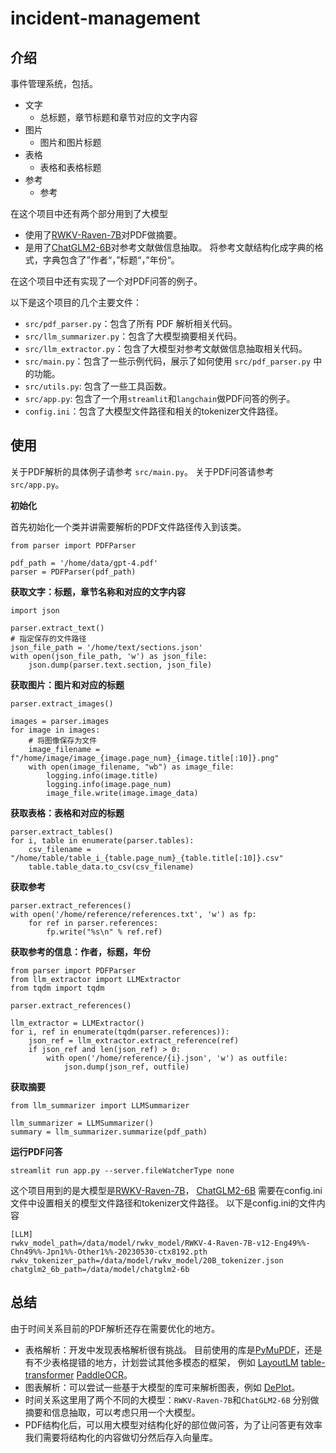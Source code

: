 # incident-management

## 介绍
事件管理系统，包括。
- 文字
  - 总标题，章节标题和章节对应的文字内容
- 图片
  - 图片和图片标题
- 表格
  - 表格和表格标题
- 参考
  - 参考

在这个项目中还有两个部分用到了大模型
- 使用了[RWKV-Raven-7B](https://huggingface.co/BlinkDL/rwkv-4-raven)对PDF做摘要。
- 是用了[ChatGLM2-6B](https://github.com/THUDM/ChatGLM2-6B)对参考文献做信息抽取。
将参考文献结构化成字典的格式，字典包含了”作者“，”标题“，”年份“。

在这个项目中还有实现了一个对PDF问答的例子。

以下是这个项目的几个主要文件：
- ```src/pdf_parser.py```：包含了所有 PDF 解析相关代码。
- ```src/llm_summarizer.py```：包含了大模型摘要相关代码。
- ```src/llm_extractor.py```：包含了大模型对参考文献做信息抽取相关代码。
- ```src/main.py```：包含了一些示例代码，展示了如何使用 ```src/pdf_parser.py``` 中的功能。
- ```src/utils.py```: 包含了一些工具函数。
- ```src/app.py```: 包含了一个用```streamlit```和```langchain```做PDF问答的例子。
- ```config.ini```：包含了大模型文件路径和相关的tokenizer文件路径。


## 使用

关于PDF解析的具体例子请参考 ```src/main.py```。
关于PDF问答请参考```src/app.py```。


**初始化**

首先初始化一个类并讲需要解析的PDF文件路径传入到该类。

```
from parser import PDFParser

pdf_path = '/home/data/gpt-4.pdf'
parser = PDFParser(pdf_path)
```

**获取文字：标题，章节名称和对应的文字内容**

```
import json

parser.extract_text()
# 指定保存的文件路径
json_file_path = '/home/text/sections.json'
with open(json_file_path, 'w') as json_file:
    json.dump(parser.text.section, json_file)
```

**获取图片：图片和对应的标题**

```
parser.extract_images()

images = parser.images
for image in images:
    # 将图像保存为文件
    image_filename = f"/home/image/image_{image.page_num}_{image.title[:10]}.png"
    with open(image_filename, "wb") as image_file:
        logging.info(image.title)
        logging.info(image.page_num)
        image_file.write(image.image_data)
```

**获取表格：表格和对应的标题**

```
parser.extract_tables()
for i, table in enumerate(parser.tables):
    csv_filename = "/home/table/table_i_{table.page_num}_{table.title[:10]}.csv"
    table.table_data.to_csv(csv_filename)
```

**获取参考**

```
parser.extract_references()
with open('/home/reference/references.txt', 'w') as fp:
    for ref in parser.references:
        fp.write("%s\n" % ref.ref)
```

**获取参考的信息：作者，标题，年份**

```
from parser import PDFParser
from llm_extractor import LLMExtractor
from tqdm import tqdm

parser.extract_references()

llm_extractor = LLMExtractor()
for i, ref in enumerate(tqdm(parser.references)):
    json_ref = llm_extractor.extract_reference(ref)
    if json_ref and len(json_ref) > 0:
        with open('/home/reference/{i}.json', 'w') as outfile:
            json.dump(json_ref, outfile)
```

**获取摘要**

```
from llm_summarizer import LLMSummarizer

llm_summarizer = LLMSummarizer()
summary = llm_summarizer.summarize(pdf_path)
```

**运行PDF问答**
```
streamlit run app.py --server.fileWatcherType none
```


这个项目用到的是大模型是[RWKV-Raven-7B](https://huggingface.co/BlinkDL/rwkv-4-raven)，
[ChatGLM2-6B](https://github.com/THUDM/ChatGLM2-6B)
需要在config.ini文件中设置相关的模型文件路径和tokenizer文件路径。
以下是config.ini的文件内容

```
[LLM]
rwkv_model_path=/data/model/rwkv_model/RWKV-4-Raven-7B-v12-Eng49%%-Chn49%%-Jpn1%%-Other1%%-20230530-ctx8192.pth
rwkv_tokenizer_path=/data/model/rwkv_model/20B_tokenizer.json
chatglm2_6b_path=/data/model/chatglm2-6b
```

## 总结

由于时间关系目前的PDF解析还存在需要优化的地方。
- 表格解析：开发中发现表格解析很有挑战。
目前使用的库是[PyMuPDF](https://pymupdf.readthedocs.io/en/latest/)，还是有不少表格提错的地方，计划尝试其他多模态的框架，
例如 [LayoutLM](https://huggingface.co/docs/transformers/model_doc/layoutlm) [table-transformer](https://github.com/microsoft/table-transformer) [PaddleOCR](https://github.com/PaddlePaddle/PaddleOCR/blob/release/2.6/ppstructure/table/README.md)。
- 图表解析：可以尝试一些基于大模型的库可来解析图表，例如 [DePlot](https://huggingface.co/docs/transformers/main/model_doc/deplot)。
- 时间关系这里用了两个不同的大模型：```RWKV-Raven-7B```和```ChatGLM2-6B``` 分别做摘要和信息抽取，可以考虑只用一个大模型。
- PDF结构化后，可以用大模型对结构化好的部位做问答，为了让问答更有效率我们需要将结构化的内容做切分然后存入向量库。